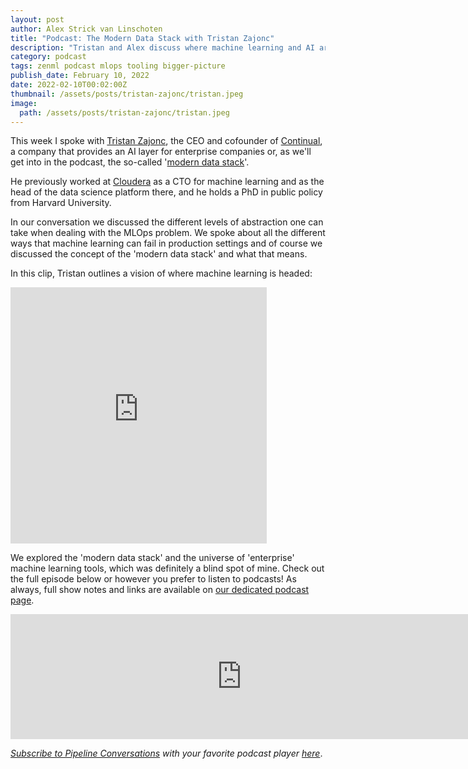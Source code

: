 ```yaml
---
layout: post
author: Alex Strick van Linschoten
title: "Podcast: The Modern Data Stack with Tristan Zajonc"
description: "Tristan and Alex discuss where machine learning and AI are headed in terms of the tooling landscape. Tristan outlined a vision of a higher abstraction level, something he's working on making a reality as CEO at Continual."
category: podcast
tags: zenml podcast mlops tooling bigger-picture
publish_date: February 10, 2022
date: 2022-02-10T00:02:00Z
thumbnail: /assets/posts/tristan-zajonc/tristan.jpeg
image:
  path: /assets/posts/tristan-zajonc/tristan.jpeg
---
```


This week I spoke with [Tristan Zajonc](https://www.linkedin.com/in/tristanzajonc/), the CEO and cofounder of [Continual](https://continual.ai), a company that provides an AI layer for enterprise companies or, as we'll get into in the podcast, the so-called '[modern data stack](https://continual.ai/post/introducing-continual)'.

He previously worked at [Cloudera](https://www.cloudera.com) as a CTO for machine learning and as the head of the data science platform there, and he holds a PhD in public policy from Harvard University.

In our conversation we discussed the different levels of abstraction one can take when dealing with the MLOps problem. We spoke about all the different ways that machine learning can fail in production settings and of course we discussed the concept of the 'modern data stack' and what that means.

In this clip, Tristan outlines a vision of where machine learning is headed:

<iframe src="https://share.descript.com/embed/K0UDoUPIyUk" width="410" height="410" frameborder="0" allowfullscreen></iframe>

We explored the 'modern data stack' and the universe of 'enterprise' machine learning tools, which was definitely a blind spot of mine. Check out the full episode below or however you prefer to listen to podcasts! As always, full show notes and links are available on [our dedicated podcast page](https://podcast.zenml.io/).

<iframe src="https://player.fireside.fm/v2/vA-gqsEV+hfjFzjLa?theme=dark" width="740" height="200" frameborder="0" scrolling="no"></iframe>

<br>

*[Subscribe to Pipeline Conversations](https://podcast.zenml.io/subscribe) with
your favorite podcast player [here](https://podcast.zenml.io/subscribe)*.
